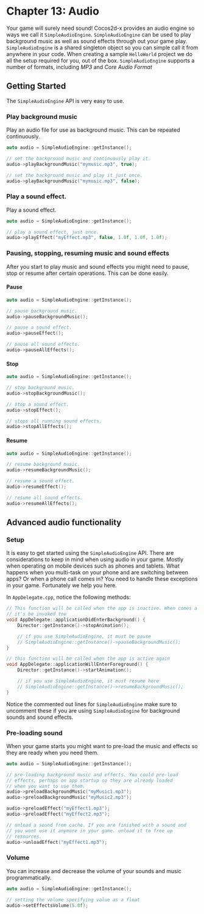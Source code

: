 # Chapter 13: Audio

Your game will surely need sound! Cocos2d-x provides an audio engine so ways we call it `SimpleAudioEngine`.
`SimpleAudioEngine` can be used to play background music as well as sound effects through out your game play.
`SimpleAudioEngine` is a shared singleton object so you can simple call it from anywhere in your code. When creating a sample
`HelloWorld` project we do all the setup required for you, out of the box. `SimpleAudioEngine` supports a number of formats, including *MP3* and *Core Audio Format*

## Getting Started
The `SimpleAudioEngine` API is very easy to use.

### Play background music
Play an audio file for use as background music. This can be repeated
continuously.
```cpp
auto audio = SimpleAudioEngine::getInstance();

// set the background music and continuously play it.
audio->playBackgroundMusic("mymusic.mp3", true);

// set the background music and play it just once.
audio->playBackgroundMusic("mymusic.mp3", false);
```

### Play a sound effect.
Play a sound effect.
```cpp
auto audio = SimpleAudioEngine::getInstance();

// play a sound effect, just once.
audio->playEffect("myEffect.mp3", false, 1.0f, 1.0f, 1.0f);
```

### Pausing, stopping, resuming music and sound effects
After you start to play music and sound effects you might need to pause,
stop or resume after certain operations. This can be done easily.

#### Pause
```cpp
auto audio = SimpleAudioEngine::getInstance();

// pause background music.
audio->pauseBackgroundMusic();

// pause a sound effect.
audio->pauseEffect();

// pause all sound effects.
audio->pauseAllEffects();
```
#### Stop
```cpp
auto audio = SimpleAudioEngine::getInstance();

// stop background music.
audio->stopBackgroundMusic();

// stop a sound effect.
audio->stopEffect();

// stops all running sound effects.
audio->stopAllEffects();
```
#### Resume
```cpp
auto audio = SimpleAudioEngine::getInstance();

// resume background music.
audio->resumeBackgroundMusic();

// resume a sound effect.
audio->resumeEffect();

// resume all sound effects.
audio->resumeAllEffects();
```

## Advanced audio functionality

### Setup
It is easy to get started using the `SimpleAudioEngine` API. There are
considerations to keep in mind when using audio in your game. Mostly
when operating on mobile devices such as phones and tablets. What happens when
you multi-task on your phone and are switching between apps? Or when a phone
call comes in? You need to handle these exceptions in your game. Fortunately we
help you here.

In `AppDelegate.cpp`, notice the following methods:
```cpp
// This function will be called when the app is inactive. When comes a phone call,
// it's be invoked too
void AppDelegate::applicationDidEnterBackground() {
    Director::getInstance()->stopAnimation();

    // if you use SimpleAudioEngine, it must be pause
    // SimpleAudioEngine::getInstance()->pauseBackgroundMusic();
}

// this function will be called when the app is active again
void AppDelegate::applicationWillEnterForeground() {
    Director::getInstance()->startAnimation();

    // if you use SimpleAudioEngine, it must resume here
    // SimpleAudioEngine::getInstance()->resumeBackgroundMusic();
}
```

Notice the commented out lines for `SimpleAudioEngine` make sure to
uncomment these if you are using
`SimpleAudioEngine` for background sounds and sound effects.

### Pre-loading sound
When your game starts you might want to pre-load the music and effects so they
are ready when you need them.
```cpp
auto audio = SimpleAudioEngine::getInstance();

// pre-loading background music and effects. You could pre-load
// effects, perhaps on app startup so they are already loaded
// when you want to use them.
audio->preloadBackgroundMusic("myMusic1.mp3");
audio->preloadBackgroundMusic("myMusic2.mp3");

audio->preloadEffect("myEffect1.mp3");
audio->preloadEffect("myEffect2.mp3");

// unload a sound from cache. If you are finished with a sound and
// you wont use it anymore in your game. unload it to free up
// resources.
audio->unloadEffect("myEffect1.mp3");
```

### Volume
You can increase and decrease the volume of your sounds and music programmatically.
```cpp
auto audio = SimpleAudioEngine::getInstance();

// setting the volume specifying value as a float
audio->setEffectsVolume(5.0f);
```
